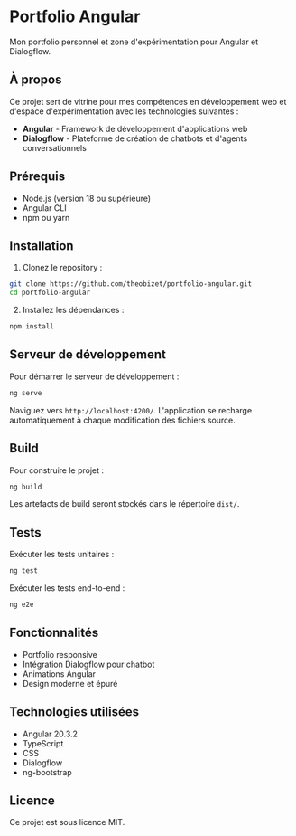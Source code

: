 # Portfolio Angular

Mon portfolio personnel et zone d'expérimentation pour Angular et Dialogflow.

## À propos

Ce projet sert de vitrine pour mes compétences en développement web et d'espace d'expérimentation avec les technologies suivantes :
- **Angular** - Framework de développement d'applications web
- **Dialogflow** - Plateforme de création de chatbots et d'agents conversationnels

## Prérequis

- Node.js (version 18 ou supérieure)
- Angular CLI
- npm ou yarn

## Installation

1. Clonez le repository :
```bash
git clone https://github.com/theobizet/portfolio-angular.git
cd portfolio-angular
```

2. Installez les dépendances :
```bash
npm install
```

## Serveur de développement

Pour démarrer le serveur de développement :

```bash
ng serve
```

Naviguez vers `http://localhost:4200/`. L'application se recharge automatiquement à chaque modification des fichiers source.

## Build

Pour construire le projet :

```bash
ng build
```

Les artefacts de build seront stockés dans le répertoire `dist/`.

## Tests

Exécuter les tests unitaires :
```bash
ng test
```

Exécuter les tests end-to-end :
```bash
ng e2e
```

## Fonctionnalités

- Portfolio responsive
- Intégration Dialogflow pour chatbot
- Animations Angular
- Design moderne et épuré

## Technologies utilisées

- Angular 20.3.2
- TypeScript
- CSS
- Dialogflow
- ng-bootstrap

## Licence

Ce projet est sous licence MIT.
